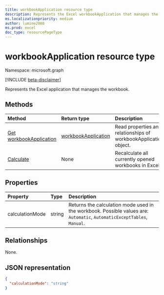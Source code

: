 ```yaml
---
title: workbookApplication resource type
description: Represents the Excel workbookApplication that manages the workbook.
ms.localizationpriority: medium
author: lumine2008
ms.prod: excel
doc_type: resourcePageType
---
```


# workbookApplication resource type

Namespace: microsoft.graph

[!INCLUDE [beta-disclaimer](../../includes/beta-disclaimer.md)]

Represents the Excel application that manages the workbook.

## Methods

| Method                                                       | Return type                                   | Description                                                      |
| :----------------------------------------------------------- | :-------------------------------------------- | :--------------------------------------------------------------- |
| [Get workbookApplication](../api/workbookapplication-get.md) | [workbookApplication](workbookapplication.md) | Read properties and relationships of workbookApplication object. |
| [Calculate](../api/workbookapplication-calculate.md)         | None                                          | Recalculate all currently opened workbooks in Excel.             |

## Properties

| Property        | Type   | Description                                                                                                             |
| :-------------- | :----- | :---------------------------------------------------------------------------------------------------------------------- |
| calculationMode | string | Returns the calculation mode used in the workbook. Possible values are: `Automatic`, `AutomaticExceptTables`, `Manual`. |

## Relationships

None.

## JSON representation

<!-- {
  "blockType": "resource",
  "optionalProperties": [

  ],
  "@odata.type": "microsoft.graph.workbookApplication"
}-->

```json
{
  "calculationMode": "string"
}

```

<!-- uuid: 8fcb5dbc-d5aa-4681-8e31-b001d5168d79
2015-10-25 14:57:30 UTC -->

<!--
{
  "type": "#page.annotation",
  "description": "workbookApplication resource",
  "keywords": "",
  "section": "documentation",
  "tocPath": "",
  "suppressions": []
}
-->
